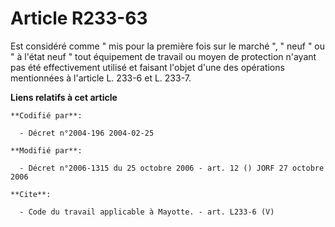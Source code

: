 # Article R233-63

Est considéré comme " mis pour la première fois sur le marché ", " neuf " ou " à l'état neuf " tout équipement de travail ou
moyen de protection n'ayant pas été effectivement utilisé et faisant l'objet d'une des opérations mentionnées à l'article L.
233-6 et L. 233-7.

**Liens relatifs à cet article**

	**Codifié par**:

	  - Décret n°2004-196 2004-02-25

	**Modifié par**:

	  - Décret n°2006-1315 du 25 octobre 2006 - art. 12 () JORF 27 octobre 2006

	**Cite**:

	  - Code du travail applicable à Mayotte. - art. L233-6 (V)
